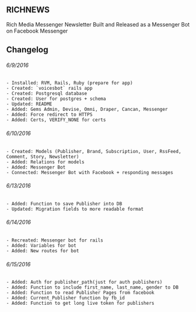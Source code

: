 
## RICHNEWS
Rich Media Messenger Newsletter
Built and Released as a Messenger Bot on Facebook Messenger



## Changelog
###### 6/9/2016
```
- Installed: RVM, Rails, Ruby (prepare for app)
- Created: `voicesbot` rails app
- Created: Postgresql database
- Created: User for postgres + schema
- Updated: README
- Added: Gems Admin, Devise, Omni, Draper, Cancan, Messenger
- Added: Force redirect to HTTPS
- Added: Certs, VERIFY_NONE for certs
```
###### 6/10/2016
```
- Created: Models (Publisher, Brand, Subscription, User, RssFeed, Comment, Story, Newsletter)
- Added: Relations for models
- Added: Messenger Bot
- Connected: Messenger Bot with Facebook + responding messages
```

###### 6/13/2016
```
- Added: Function to save Publisher into DB
- Updated: Migration fields to more readable format
```

###### 6/14/2016
```
- Recreated: Messenger bot for rails
- Added: Variables for bot
- Added: New routes for bot
```

###### 6/15/2016
```
- Added: Auth for publisher_path(just for auth publishers)
- Added: Function to include first_name, last_name, gender to DB
- Added: Function to read Publisher Pages from facebook
- Added: Current_Publisher function by fb_id
- Added: Function to get long live token for publishers
```
